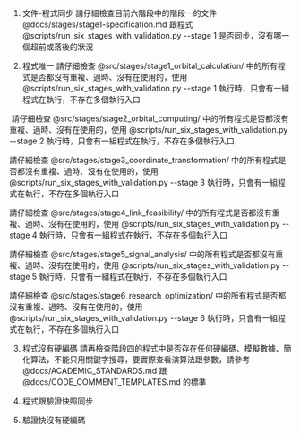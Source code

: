 1. 文件-程式同步
請仔細檢查目前六階段中的階段一的文件 @docs/stages/stage1-specification.md 跟程式 @scripts/run_six_stages_with_validation.py --stage 1 是否同步，沒有哪一個超前或落後的狀況

2. 程式唯一
請仔細檢查 @src/stages/stage1_orbital_calculation/ 中的所有程式是否都沒有重複、過時、沒有在使用的，使用
  @scripts/run_six_stages_with_validation.py --stage 1 執行時，只會有一組程式在執行，不存在多個執行入口
  
 請仔細檢查 @src/stages/stage2_orbital_computing/ 中的所有程式是否都沒有重複、過時、沒有在使用的，使用
  @scripts/run_six_stages_with_validation.py --stage 2 執行時，只會有一組程式在執行，不存在多個執行入口

請仔細檢查 @src/stages/stage3_coordinate_transformation/ 中的所有程式是否都沒有重複、過時、沒有在使用的，使用
  @scripts/run_six_stages_with_validation.py --stage 3 執行時，只會有一組程式在執行，不存在多個執行入口

請仔細檢查 @src/stages/stage4_link_feasibility/ 中的所有程式是否都沒有重複、過時、沒有在使用的，使用
  @scripts/run_six_stages_with_validation.py --stage 4 執行時，只會有一組程式在執行，不存在多個執行入口

請仔細檢查 @src/stages/stage5_signal_analysis/ 中的所有程式是否都沒有重複、過時、沒有在使用的，使用
  @scripts/run_six_stages_with_validation.py --stage 5 執行時，只會有一組程式在執行，不存在多個執行入口

請仔細檢查 @src/stages/stage6_research_optimization/ 中的所有程式是否都沒有重複、過時、沒有在使用的，使用
  @scripts/run_six_stages_with_validation.py --stage 6 執行時，只會有一組程式在執行，不存在多個執行入口

3. 程式沒有硬編碼
請再檢查階段四的程式中是否存在任何硬編碼、模擬數據、簡化算法，不能只用關鍵字搜尋，要實際查看演算法跟參數，請參考
  @docs/ACADEMIC_STANDARDS.md 跟 @docs/CODE_COMMENT_TEMPLATES.md 的標準

4. 程式跟驗證快照同步

5. 驗證快沒有硬編碼